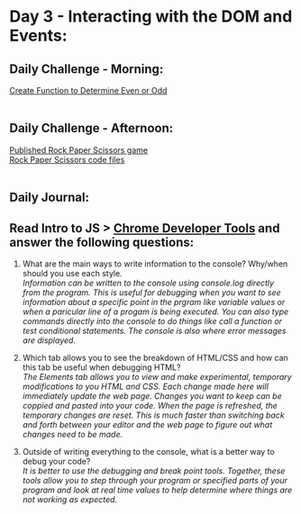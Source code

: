 # Day 3 - Interacting with the DOM and Events:

## Daily Challenge - Morning:
[Create Function to Determine Even or Odd](https://github.com/IDMiller2020/day3-morning-challenge)
<br> <br>

## Daily Challenge - Afternoon:
[Published Rock Paper Scissors game](https://idmiller2020.github.io/day3-afternoon-challenge/.) <br>
[Rock Paper Scissors code files](https://github.com/IDMiller2020/day3-afternoon-challenge)
<br> <br>

## Daily Journal:
## Read Intro to JS > [Chrome Developer Tools](https://codeworksacademy.com/fs-student-guide/resources/wk2/03-Chrome-Dev-Tools/) and answer the following questions:
1. What are the main ways to write information to the console? Why/when should you use each style. <br>
*Information can be written to the console using console.log directly from the program.  This is useful for debugging when you want to see information about a specific point in the prgram like variable values or when a paricular line of a progam is being executed.  You can also type commands directly into the console to do things like call a function or test conditional statements.  The console is also where error messages are displayed.*<br>

2. Which tab allows you to see the breakdown of HTML/CSS and how can this tab be useful when debugging HTML? <br>
*The Elements tab allows you to view and make experimental, temporary modifications to you HTML and CSS.  Each change made here will immediately update the web page.  Changes you want to keep can be coppied and pasted into your code.  When the page is refreshed, the temporary changes are reset.  This is much faster than switching back and forth between your editor and the web page to figure out what changes need to be made.* <br>

3. Outside of writing everything to the console, what is a better way to debug your code? <br>
*It is better to use the debugging and break point tools.  Together, these tools allow you to step through your program or specified parts of your program and look at real time values to help determine where things are not working as expected.* <br>